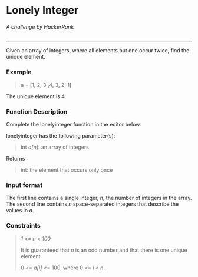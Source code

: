# Lonely Integer

###### A challenge by HackerRank

---

Given an array of integers, where all elements but one occur twice, find the unique element.

### Example

> a = [1, 2, 3 ,4, 3, 2, 1]

The unique element is 4.

### Function Description

Complete the lonelyinteger function in the editor below.

lonelyinteger has the following parameter(s):

> int *a[n]*: an array of integers

Returns

> int: the element that occurs only once
> 

### Input format

The first line contains a single integer, *n*, the number of integers in the array.
The second line contains *n* space-separated integers that describe the values in *a*.


### Constraints

> *1 <= n < 100*
> 
> It is guaranteed that *n*  is an odd number and that there is one unique element.
> 
> 0 <= *a[i]* <= 100, where 0 <= *i* < *n*.